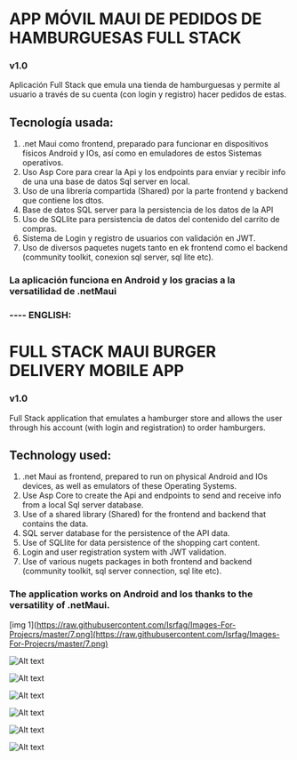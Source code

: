 # APP MÓVIL MAUI DE PEDIDOS DE HAMBURGUESAS FULL STACK

### v1.0

Aplicación Full Stack que emula una tienda de hamburguesas y permite al usuario a través de su cuenta (con login y registro) hacer pedidos de estas.

## Tecnología usada:

1. .net Maui como frontend, preparado para funcionar en dispositivos físicos Android y IOs, así como en emuladores de estos Sistemas operativos.
2. Uso Asp Core para crear la Api y los endpoints para enviar y recibir info de una una base de datos Sql server en local.
3. Uso de una librería compartida (Shared) por la parte frontend y backend que contiene los dtos.
4. Base de datos SQL server para la persistencia de los datos de la API
5. Uso de SQLlite para persistencia de datos del contenido del carrito de compras.
6. Sistema de Login y registro de usuarios con validación en JWT.
7. Uso de diversos paquetes nugets tanto en ek frontend como el backend (community toolkit, conexion sql server, sql lite etc).

### La aplicación funciona en Android y Ios gracias a la versatilidad de .netMaui

### ---- ENGLISH:

# FULL STACK MAUI BURGER DELIVERY MOBILE APP

### v1.0

Full Stack application that emulates a hamburger store and allows the user through his account (with login and registration) to order hamburgers.

## Technology used:

1. .net Maui as frontend, prepared to run on physical Android and IOs devices, as well as emulators of these Operating Systems.
2. Use Asp Core to create the Api and endpoints to send and receive info from a local Sql server database.
3. Use of a shared library (Shared) for the frontend and backend that contains the data.
4. SQL server database for the persistence of the API data.
5. Use of SQLlite for data persistence of the shopping cart content.
6. Login and user registration system with JWT validation.
7. Use of various nugets packages in both frontend and backend (community toolkit, sql server connection, sql lite etc).

### The application works on Android and Ios thanks to the versatility of .netMaui.


[img 1](https://raw.githubusercontent.com/Isrfag/Images-For-Projecrs/master/7.png](https://raw.githubusercontent.com/Isrfag/Images-For-Projecrs/master/7.png)

![Alt text]([https://assets.digitalocean.com/articles/alligator/boo.svg](https://raw.githubusercontent.com/Isrfag/Images-For-Projecrs/master/1.png) "img 2")

![Alt text]([https://assets.digitalocean.com/articles/alligator/boo.svg](https://raw.githubusercontent.com/Isrfag/Images-For-Projecrs/master/2.png) "img 3")

![Alt text]([https://assets.digitalocean.com/articles/alligator/boo.svg](https://raw.githubusercontent.com/Isrfag/Images-For-Projecrs/master/3.png) "img 4")

![Alt text]([https://assets.digitalocean.com/articles/alligator/boo.svg](https://raw.githubusercontent.com/Isrfag/Images-For-Projecrs/master/4.png) "img 5")

![Alt text]([https://assets.digitalocean.com/articles/alligator/boo.svg](https://raw.githubusercontent.com/Isrfag/Images-For-Projecrs/master/5.png) "img 6")

![Alt text]([https://assets.digitalocean.com/articles/alligator/boo.svg](https://raw.githubusercontent.com/Isrfag/Images-For-Projecrs/master/6.png) "img 7")
